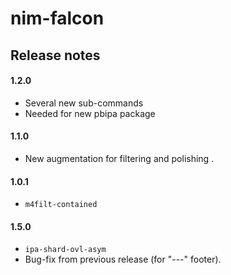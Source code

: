 # nim-falcon

## Release notes

#### 1.2.0
* Several new sub-commands
* Needed for new pbipa package

#### 1.1.0
* New augmentation for filtering and polishing .

#### 1.0.1
* `m4filt-contained`

#### 1.5.0
* `ipa-shard-ovl-asym`
* Bug-fix from previous release (for "---" footer).
